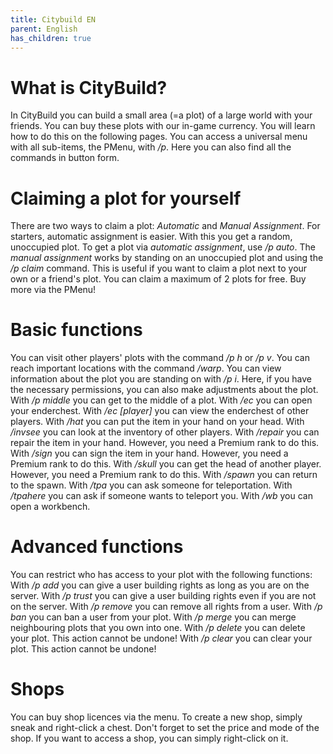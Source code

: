 ```yaml
---
title: Citybuild EN
parent: English
has_children: true
---
```


# What is CityBuild?
In CityBuild you can build a small area (=a plot) of a large world with your friends. You can buy these plots with our in-game currency. You will learn how to do this on the following pages. You can access a universal menu with all sub-items, the PMenu, with */p*. Here you can also find all the commands in button form.



# Claiming a plot for yourself
There are two ways to claim a plot: *Automatic* and *Manual Assignment*.
For starters, automatic assignment is easier. With this you get a random, unoccupied plot. 
To get a plot via *automatic assignment*, use */p auto*.
The *manual assignment* works by standing on an unoccupied plot and using the */p claim* command. This is useful if you want to claim a plot next to your own or a friend's plot.
You can claim a maximum of 2 plots for free. Buy more via the PMenu!



# Basic functions
You can visit other players' plots with the command */p h* or */p v*.
You can reach important locations with the command */warp*.
You can view information about the plot you are standing on with */p i*. Here, if you have the necessary permissions, you can also make adjustments about the plot.
With */p middle* you can get to the middle of a plot.
With */ec* you can open your enderchest.
With */ec [player]* you can view the enderchest of other players.
With */hat* you can put the item in your hand on your head.
With */invsee* you can look at the inventory of other players.
With */repair* you can repair the item in your hand. However, you need a Premium rank to do this.
With */sign* you can sign the item in your hand. However, you need a Premium rank to do this.
With */skull* you can get the head of another player. However, you need a Premium rank to do this.
With */spawn* you can return to the spawn.
With */tpa* you can ask someone for teleportation.
With */tpahere* you can ask if someone wants to teleport you.
With */wb* you can open a workbench.



# Advanced functions
You can restrict who has access to your plot with the following functions:
With */p add* you can give a user building rights as long as you are on the server.
With */p trust* you can give a user building rights even if you are not on the server.
With */p remove* you can remove all rights from a user.
With */p ban* you can ban a user from your plot.
With */p merge* you can merge neighbouring plots that you own into one.
With */p delete* you can delete your plot. This action cannot be undone!
With */p clear* you can clear your plot. This action cannot be undone!



# Shops
You can buy shop licences via the menu. To create a new shop, simply sneak and right-click a chest. Don't forget to set the price and mode of the shop. 
If you want to access a shop, you can simply right-click on it.
